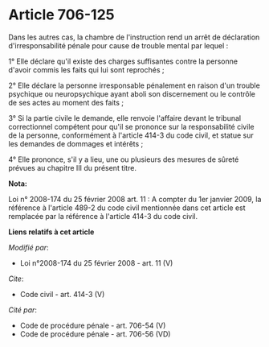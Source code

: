 # Article 706-125

Dans les autres cas, la chambre de l'instruction rend un arrêt de déclaration d'irresponsabilité pénale pour cause de trouble
mental par lequel : 

1° Elle déclare qu'il existe des charges suffisantes contre la personne d'avoir commis les faits qui lui sont reprochés ; 

2° Elle déclare la personne irresponsable pénalement en raison d'un trouble psychique ou neuropsychique ayant aboli son
discernement ou le contrôle de ses actes au moment des faits ; 

3° Si la partie civile le demande, elle renvoie l'affaire devant le tribunal correctionnel compétent pour qu'il se prononce
sur la responsabilité civile de la personne, conformément à l'article 414-3 du code civil, et statue sur les demandes de
dommages et intérêts ; 

4° Elle prononce, s'il y a lieu, une ou plusieurs des mesures de sûreté prévues au chapitre III du présent titre.

**Nota:**

Loi n° 2008-174 du 25 février 2008 art. 11 : A compter du 1er janvier 2009, la référence à l'article 489-2 du code civil
mentionnée dans cet article est remplacée par la référence à l'article 414-3 du code civil.

**Liens relatifs à cet article**

_Modifié par_:

  - Loi n°2008-174 du 25 février 2008 - art. 11 (V)

_Cite_:

  - Code civil - art. 414-3 (V)

_Cité par_:

  - Code de procédure pénale - art. 706-54 (V)
  - Code de procédure pénale - art. 706-56 (VD)
